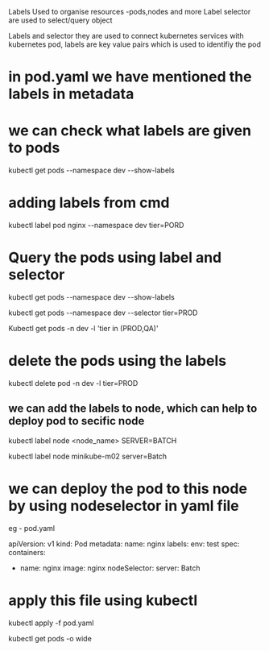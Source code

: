 Labels 
Used to organise resources -pods,nodes and more 
Label selector are used to select/query object 

Labels and selector 
they are used to connect kubernetes services with kubernetes pod, labels are key value pairs which is used to identifiy the pod

# in pod.yaml we have mentioned the labels in metadata 
# we can check what labels are given to pods 

kubectl get pods --namespace dev --show-labels

# adding labels from cmd 

kubectl label pod nginx --namespace dev tier=PORD


# Query the pods using label and selector

kubectl get pods --namespace dev --show-labels

kubectl get pods --namespace dev --selector tier=PROD

Kubectl get pods -n dev -l 'tier in (PROD,QA)'

# delete the pods using the labels

kubectl delete pod -n dev -l tier=PROD


## we can add the labels to node, which can help to deploy pod to secific node 

kubectl label node <node_name> SERVER=BATCH 

kubectl label node  minikube-m02 server=Batch 

# we can deploy the pod to this node by using nodeselector in yaml file 

eg - pod.yaml

apiVersion: v1
kind: Pod
metadata:
  name: nginx
  labels:
    env: test
spec:
  containers:
  - name: nginx
    image: nginx
  nodeSelector:
    server: Batch

# apply this file using kubectl 

kubectl apply -f pod.yaml

kubectl get pods -o wide 


